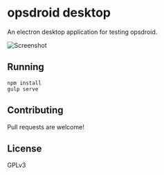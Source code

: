 # opsdroid desktop

An electron desktop application for testing opsdroid.

![Screenshot](https://cloud.githubusercontent.com/assets/1610850/26456456/05656b04-4165-11e7-9f7c-71ccab7e7b14.png)

## Running

```
npm install
gulp serve
```

## Contributing

Pull requests are welcome!

## License

GPLv3
